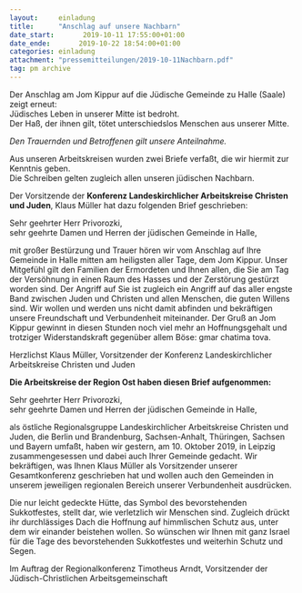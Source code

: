 ```yaml
---
layout:     einladung
title:      "Anschlag auf unsere Nachbarn"
date_start:       2019-10-11 17:55:00+01:00
date_ende:       2019-10-22 18:54:00+01:00
categories: einladung
attachment: "pressemitteilungen/2019-10-11Nachbarn.pdf"
tag: pm archive
---
```


Der Anschlag am Jom Kippur auf die Jüdische Gemeinde zu Halle (Saale)
zeigt erneut:
    <br>
Jüdisches Leben in unserer Mitte ist bedroht.
    <br>
Der Haß, der ihnen gilt, tötet unterschiedslos Menschen aus unserer Mitte.

*Den Trauernden und Betroffenen gilt unsere Anteilnahme.*

Aus unseren Arbeitskreisen wurden zwei Briefe verfaßt, die wir hiermit zur Kenntnis geben.
    <br>
Die Schreiben gelten zugleich allen unseren jüdischen Nachbarn.

Der Vorsitzende der
**Konferenz Landeskirchlicher Arbeitskreise Christen und Juden**,
Klaus Müller
hat dazu folgenden Brief geschrieben:

Sehr geehrter Herr Privorozki,<br/>
sehr geehrte Damen und Herren der jüdischen Gemeinde in Halle,

mit großer Bestürzung und Trauer hören wir vom Anschlag auf Ihre Gemeinde in Halle mitten am heiligsten aller Tage, dem Jom Kippur. Unser Mitgefühl gilt den Familien der Ermordeten und Ihnen allen, die Sie am Tag der Versöhnung in einen Raum des Hasses und der Zerstörung gestürzt worden sind. Der Angriff auf Sie ist zugleich ein Angriff auf das aller engste Band zwischen Juden und Christen und allen Menschen, die guten Willens sind. Wir wollen und werden uns nicht damit abfinden und bekräftigen unsere Freundschaft und Verbundenheit miteinander. Der Gruß an Jom Kippur gewinnt in diesen Stunden noch viel mehr an Hoffnungsgehalt und trotziger Widerstandskraft gegenüber allem Böse: gmar chatima tova.

Herzlichst
Klaus Müller,
Vorsitzender der Konferenz Landeskirchlicher Arbeitskreise Christen und Juden

**Die Arbeitskreise der Region Ost haben diesen Brief aufgenommen:**

Sehr geehrter Herr Privorozki,<br/>
sehr geehrte Damen und Herren der jüdischen Gemeinde in Halle,

als östliche Regionalsgruppe Landeskirchlicher Arbeitskreise Christen und Juden,
die Berlin und Brandenburg, Sachsen-Anhalt, Thüringen, Sachsen und Bayern umfaßt,
haben wir gestern, am 10. Oktober 2019, in Leipzig zusammengesessen und dabei auch Ihrer Gemeinde gedacht.
Wir bekräftigen, was Ihnen Klaus Müller als Vorsitzender unserer Gesamtkonferenz geschrieben hat
und wollen auch den Gemeinden in unserem jeweiligen regionalen Bereich unserer Verbundenheit ausdrücken.

Die nur leicht gedeckte Hütte, das Symbol des bevorstehenden Sukkotfestes, stellt dar, wie verletzlich wir Menschen sind.
Zugleich drückt ihr durchlässiges Dach die Hoffnung auf himmlischen Schutz aus, unter dem wir einander beistehen wollen.
So wünschen wir Ihnen mit ganz Israel für die Tage des bevorstehenden Sukkotfestes und weiterhin Schutz und Segen.

Im Auftrag der Regionalkonferenz
Timotheus Arndt,
Vorsitzender der Jüdisch-Christlichen Arbeitsgemeinschaft
